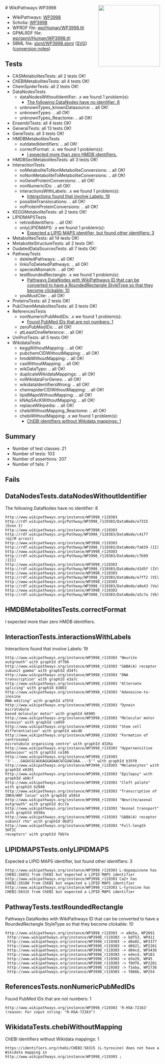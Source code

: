 <img style="float: right; width: 200px" src="../logo.png" />
# WikiPathways WP3998

* WikiPathways: [WP3998](https://identifiers.org/wikipathways:WP3998)
* Scholia: [WP3998](https://scholia.toolforge.org/wikipathways/WP3998)
* WPRDF file: [wp/Human/WP3998.ttl](../wp/Human/WP3998.ttl)
* GPMLRDF file: [wp/gpml/Human/WP3998.ttl](../wp/gpml/Human/WP3998.ttl)
* SBML file: [sbml/WP3998.sbml](../sbml/WP3998.sbml) ([SVG](../sbml/WP3998.svg)) ([conversion notes](../sbml/WP3998.txt))

## Tests
* CASMetabolitesTests: all 2 tests OK!
* ChEBIMetabolitesTests: all 4 tests OK!
* ChemSpiderTests: all 2 tests OK!
* DataNodesTests
    * dataNodesWithoutIdentifier: .x we found 1 problem(s):
        * [The following DataNodes have no identifier: 8](#d2d32fa7)
    * unknownTypes_knownDatasource: .. all OK!
    * unknownTypes: .. all OK!
    * unknownTypes_Reactome: .. all OK!
* EnsemblTests: all 4 tests OK!
* GeneralTests: all 13 tests OK!
* GeneTests: all 3 tests OK!
* HMDBMetabolitesTests
    * outdatedIdentifiers: .. all OK!
    * correctFormat: .x. we found 1 problem(s):
        * [I expected more than zero HMDB identifiers.](#ad154c1e)
* HMDBSecMetabolitesTests: all 3 tests OK!
* InteractionTests
    * noMetaboliteToNonMetaboliteConversions: .. all OK!
    * noNonMetaboliteToMetaboliteConversions: .. all OK!
    * noGeneProteinConversions: .. all OK!
    * nonNumericIDs: .. all OK!
    * interactionsWithLabels: .x we found 1 problem(s):
        * [Interactions found that involve Labels: 19](#fe97a8c1)
    * possibleTranslocations: .. all OK!
    * noProteinProteinConversions: .. all OK!
* KEGGMetaboliteTests: all 2 tests OK!
* LIPIDMAPSTests
    * retiredIdentifiers: .. all OK!
    * onlyLIPIDMAPS: .x we found 1 problem(s):
        * [Expected a LIPID MAPS identifier, but found other identifiers: 3](#48cc60ba)
* MetabolitesTests: all 14 tests OK!
* MetaboliteStructureTests: all 2 tests OK!
* OudatedDataSourcesTests: all 7 tests OK!
* PathwayTests
    * deletedPathways: .. all OK!
    * linksToDeletedPathways: .. all OK!
    * speciesMismatch: .. all OK!
    * testRoundedRectangle: .x we found 1 problem(s):
        * [Pathways DataNodes with WikiPathways ID that can be converted to have a RoundedRectangle StyleType so that they become clickable: 10](#579fa5c5)
    * youMustCite: .. all OK!
* ProteinsTests: all 2 tests OK!
* PubChemMetabolitesTests: all 3 tests OK!
* ReferencesTests
    * nonNumericPubMedIDs: .x we found 1 problem(s):
        * [Found PubMed IDs that are not numbers: 1](#762af868)
    * zeroPubMedIDs: .. all OK!
    * atLeastOneReference: .. all OK!
* UniProtTests: all 5 tests OK!
* WikidataTests
    * keggWithoutMapping: .. all OK!
    * pubchemCIDWithoutMapping: .. all OK!
    * hmdbWithoutMapping: .. all OK!
    * casWithoutMapping: .. all OK!
    * wikDataTypo: .. all OK!
    * duplicateWikidataMappings: .. all OK!
    * noWikidataForGenes: .. all OK!
    * wikidataIdentifiersWrong: .. all OK!
    * chemspiderCIDWithoutMapping: .. all OK!
    * lipidMapsWithoutMapping: .. all OK!
    * kNApSAcKWithoutMapping: .. all OK!
    * replaceWikipedia: .. all OK!
    * chebiWithoutMapping_Reactome: .. all OK!
    * chebiWithoutMapping: .x we found 1 problem(s):
        * [ChEBI identifiers without Wikidata mappings: 1](#a8d554cd)


## Summary

* Number of test classes: 21
* Number of tests: 103
* Number of assertions: 207
* Number of fails: 7

## Fails

<a name="d2d32fa7" />

## DataNodesTests.dataNodesWithoutIdentifier

The following DataNodes have no identifier: 8
```
http://www.wikipathways.org/instance/WP3998_r119303 http://rdf.wikipathways.org/Pathway/WP3998_r119303/DataNode/e7315 (Exon I)
http://www.wikipathways.org/instance/WP3998_r119303 http://rdf.wikipathways.org/Pathway/WP3998_r119303/DataNode/c41f7 (G2/M arrest)
http://www.wikipathways.org/instance/WP3998_r119303 http://rdf.wikipathways.org/Pathway/WP3998_r119303/DataNode/fa659 (II)
http://www.wikipathways.org/instance/WP3998_r119303 http://rdf.wikipathways.org/Pathway/WP3998_r119303/DataNode/c7b99 (III)
http://www.wikipathways.org/instance/WP3998_r119303 http://rdf.wikipathways.org/Pathway/WP3998_r119303/DataNode/d1d5f (IV)
http://www.wikipathways.org/instance/WP3998_r119303 http://rdf.wikipathways.org/Pathway/WP3998_r119303/DataNode/e7ff2 (VI)
http://www.wikipathways.org/instance/WP3998_r119303 http://rdf.wikipathways.org/Pathway/WP3998_r119303/DataNode/a0a43 (Va)
http://www.wikipathways.org/instance/WP3998_r119303 http://rdf.wikipathways.org/Pathway/WP3998_r119303/DataNode/a5c7a (Vb)
```

<a name="ad154c1e" />

## HMDBMetabolitesTests.correctFormat

I expected more than zero HMDB identifiers.
<a name="fe97a8c1" />

## InteractionTests.interactionsWithLabels

Interactions found that involve Labels: 19
```
http://www.wikipathways.org/instance/WP3998_r119303 "Neurite outgrowth" with graphId df708
http://www.wikipathways.org/instance/WP3998_r119303 "GABA(A) receptor
subunit gamma" with graphId d34fc
http://www.wikipathways.org/instance/WP3998_r119303 "DNA transcription" with graphId e3a7c
http://www.wikipathways.org/instance/WP3998_r119303 "Alternate splicing" with graphId b38b3
http://www.wikipathways.org/instance/WP3998_r119303 "Adenosine-to-inosine
RNA-editing" with graphId a75fd
http://www.wikipathways.org/instance/WP3998_r119303 "Dynein microtubule 
based molecular motor" with graphId b6905
http://www.wikipathways.org/instance/WP3998_r119303 "Molecular motor 
kinesin" with graphId ca959
http://www.wikipathways.org/instance/WP3998_r119303 "Stem cell 
differentiation" with graphId a4cd6
http://www.wikipathways.org/instance/WP3998_r119303 "Formation of centrosomal
microtubule organising centre" with graphId d326a
http://www.wikipathways.org/instance/WP3998_r119303 "Hypersensitive
behaviour" with graphId ce106
http://www.wikipathways.org/instance/WP3998_r119303 "3'-...GAGUCGCAUUAGGAUAACUCGUACUAA...-5'" with graphId b35f0
http://www.wikipathways.org/instance/WP3998_r119303 "Melanocytes" with graphId e6301
http://www.wikipathways.org/instance/WP3998_r119303 "Epilepsy" with graphId ab0cf
http://www.wikipathways.org/instance/WP3998_r119303 "Cleft palate" with graphId b2048
http://www.wikipathways.org/instance/WP3998_r119303 "Transcription of 
INK4/ARF locus" with graphId a5914
http://www.wikipathways.org/instance/WP3998_r119303 "Neurite/axonal 
outgrowth" with graphId dcc7e
http://www.wikipathways.org/instance/WP3998_r119303 "Axonal transport" with graphId b930a
http://www.wikipathways.org/instance/WP3998_r119303 "GABA(A) receptor
subunit rho" with graphId dbdf2
http://www.wikipathways.org/instance/WP3998_r119303 "Full-length 
5HT2C 
receptors" with graphId f6b7e
```

<a name="48cc60ba" />

## LIPIDMAPSTests.onlyLIPIDMAPS

Expected a LIPID MAPS identifier, but found other identifiers: 3
```
http://www.wikipathways.org/instance/WP3998_r119303 L-dopaquinone has CHEBI:16852 from ChEBI but expected a LIPID MAPS identifier
http://www.wikipathways.org/instance/WP3998_r119303 Ca2+ has CHEBI:29108 from ChEBI but expected a LIPID MAPS identifier
http://www.wikipathways.org/instance/WP3998_r119303 L-tyrosine has CHEBI:58315 from ChEBI but expected a LIPID MAPS identifier
```

<a name="579fa5c5" />

## PathwayTests.testRoundedRectangle

Pathways DataNodes with WikiPathways ID that can be converted to have a RoundedRectangle StyleType so that they become clickable: 10
```
http://www.wikipathways.org/instance/WP3998_r119303 -> a8e5a, WP2691
 http://www.wikipathways.org/instance/WP3998_r119303 -> bdf53, WP411
 http://www.wikipathways.org/instance/WP3998_r119303 -> d0a02, WP3377
 http://www.wikipathways.org/instance/WP3998_r119303 -> d6621, WP2261
 http://www.wikipathways.org/instance/WP3998_r119303 -> d84cd, WP3436
 http://www.wikipathways.org/instance/WP3998_r119303 -> e4ecd, WP183
 http://www.wikipathways.org/instance/WP3998_r119303 -> e5e29, WP45
 http://www.wikipathways.org/instance/WP3998_r119303 -> f0df6, WP2261
 http://www.wikipathways.org/instance/WP3998_r119303 -> f1eba, WP2736
 http://www.wikipathways.org/instance/WP3998_r119303 -> f866b, WP254
 ```

<a name="762af868" />

## ReferencesTests.nonNumericPubMedIDs

Found PubMed IDs that are not numbers: 1
```
http://www.wikipathways.org/instance/WP3998_r119303 'R-HSA-72163' (reason: For input string: "R-HSA-72163")
```

<a name="a8d554cd" />

## WikidataTests.chebiWithoutMapping

ChEBI identifiers without Wikidata mappings: 1
```
https://identifiers.org/chebi/CHEBI:58315 (L-tyrosine) does not have a Wikidata mapping in http://www.wikipathways.org/instance/WP3998_r119303 ; 
```


